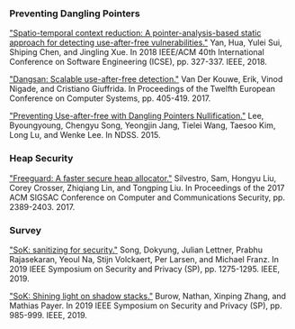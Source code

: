 ### Preventing Dangling Pointers 

["Spatio-temporal context reduction: A pointer-analysis-based static approach for detecting use-after-free vulnerabilities."](https://ieeexplore.ieee.org/iel7/8452039/8453044/08453091.pdf) Yan, Hua, Yulei Sui, Shiping Chen, and Jingling Xue. In 2018 IEEE/ACM 40th International Conference on Software Engineering (ICSE), pp. 327-337. IEEE, 2018.

["Dangsan: Scalable use-after-free detection."](https://dl.acm.org/doi/pdf/10.1145/3064176.3064211) Van Der Kouwe, Erik, Vinod Nigade, and Cristiano Giuffrida. In Proceedings of the Twelfth European Conference on Computer Systems, pp. 405-419. 2017.

["Preventing Use-after-free with Dangling Pointers Nullification."](https://lifeasageek.github.io/papers/lee-dangnull.pdf) Lee, Byoungyoung, Chengyu Song, Yeongjin Jang, Tielei Wang, Taesoo Kim, Long Lu, and Wenke Lee. In NDSS. 2015.

### Heap Security

["Freeguard: A faster secure heap allocator."](https://dl.acm.org/doi/pdf/10.1145/3133956.3133957) Silvestro, Sam, Hongyu Liu, Corey Crosser, Zhiqiang Lin, and Tongping Liu. In Proceedings of the 2017 ACM SIGSAC Conference on Computer and Communications Security, pp. 2389-2403. 2017.

### Survey

["SoK: sanitizing for security."](https://ieeexplore.ieee.org/iel7/8826229/8835208/08835389.pdf) Song, Dokyung, Julian Lettner, Prabhu Rajasekaran, Yeoul Na, Stijn Volckaert, Per Larsen, and Michael Franz.  In 2019 IEEE Symposium on Security and Privacy (SP), pp. 1275-1295. IEEE, 2019.

["SoK: Shining light on shadow stacks."](https://ieeexplore.ieee.org/iel7/8826229/8835208/08835389.pdf) Burow, Nathan, Xinping Zhang, and Mathias Payer. In 2019 IEEE Symposium on Security and Privacy (SP), pp. 985-999. IEEE, 2019.
